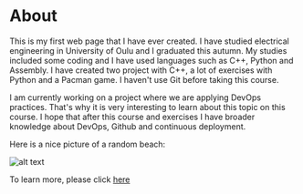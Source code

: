 # **About**

This is my first web page that I have ever created. I have studied electrical engineering in University of Oulu and I graduated this autumn. My studies included some coding and I have used languages such as C++, Python and Assembly. I have created two project with C++, a lot of exercises with Python and a Pacman game. I haven't use Git before taking this course.



I am currently working on a project where we are applying DevOps practices. That's why it is very interesting to learn about this topic on this course. I hope that after this course and exercises I have broader knowledge about DevOps, Github and continuous deployment.



Here is a nice picture of a random beach:



![alt text](https://images.pexels.com/photos/2707756/pexels-photo-2707756.jpeg?auto=compress&cs=tinysrgb&dpr=2&h=750&w=1260 "Beach")



To learn more, please click [here](mylib/diary-045.md)
